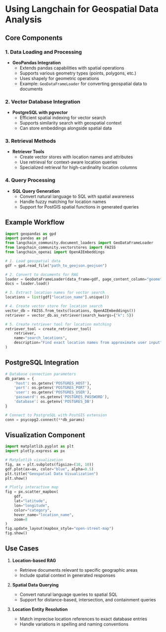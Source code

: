 # Using Langchain for Geospatial Data Analysis

## Core Components

### 1. Data Loading and Processing
- **GeoPandas Integration**
  - Extends pandas capabilities with spatial operations
  - Supports various geometry types (points, polygons, etc.)
  - Uses shapely for geometric operations
  - Example: `GeoDataFrameLoader` for converting geospatial data to documents

### 2. Vector Database Integration
- **PostgreSQL with pgvector**
  - Efficient spatial indexing for vector search
  - Supports similarity search with geospatial context
  - Can store embeddings alongside spatial data

### 3. Retrieval Methods
- **Retriever Tools**
  - Create vector stores with location names and attributes
  - Use retrieval for context-aware location queries
  - Specialized retrieval for high-cardinality location columns

### 4. Query Processing
- **SQL Query Generation**
  - Convert natural language to SQL with spatial awareness
  - Handle fuzzy matching for location names
  - Support for PostGIS spatial functions in generated queries

## Example Workflow

```python
import geopandas as gpd
import pandas as pd
from langchain_community.document_loaders import GeoDataFrameLoader
from langchain_community.vectorstores import FAISS
from langchain_openai import OpenAIEmbeddings

# 1. Load geospatial data
gdf = gpd.read_file("path_to_geojson.geojson")

# 2. Convert to documents for RAG
loader = GeoDataFrameLoader(data_frame=gdf, page_content_column="geometry")
docs = loader.load()

# 3. Extract location names for vector search
locations = list(gdf["location_name"].unique())

# 4. Create vector store for location search
vector_db = FAISS.from_texts(locations, OpenAIEmbeddings())
retriever = vector_db.as_retriever(search_kwargs={"k": 5})

# 5. Create retriever tool for location matching
retriever_tool = create_retriever_tool(
    retriever,
    name="search_locations",
    description="Find exact location names from approximate user input"
)
```

## PostgreSQL Integration

```python
# Database connection parameters
db_params = {
    'host': os.getenv('POSTGRES_HOST'),
    'port': os.getenv('POSTGRES_PORT'),
    'user': os.getenv('POSTGRES_USER'),
    'password': os.getenv('POSTGRES_PASSWORD'),
    'database': os.getenv('POSTGRES_DB')
}

# Connect to PostgreSQL with PostGIS extension
conn = psycopg2.connect(**db_params)
```

## Visualization Component

```python
import matplotlib.pyplot as plt
import plotly.express as px

# Matplotlib visualization
fig, ax = plt.subplots(figsize=(10, 10))
gdf.plot(ax=ax, color="blue", alpha=0.5)
plt.title("Geospatial Data Visualization")
plt.show()

# Plotly interactive map
fig = px.scatter_mapbox(
    gdf, 
    lat="latitude", 
    lon="longitude",
    color="category",
    hover_name="location_name",
    zoom=8
)
fig.update_layout(mapbox_style="open-street-map")
fig.show()
```

## Use Cases

1. **Location-based RAG**
   - Retrieve documents relevant to specific geographic areas
   - Include spatial context in generated responses

2. **Spatial Data Querying**
   - Convert natural language queries to spatial SQL
   - Support for distance-based, intersection, and containment queries

3. **Location Entity Resolution**
   - Match imprecise location references to exact database entries
   - Handle variations in spelling and naming conventions 